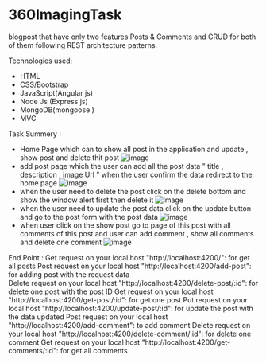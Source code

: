 # 360ImagingTask
blogpost that have only two features Posts &amp; Comments and CRUD for both of them following REST architecture patterns.

Technologies used:
- HTML
- CSS/Bootstrap
- JavaScript(Angular js)
- Node Js (Express js)
- MongoDB(mongoose )
- MVC 

Task Summery : 
- Home Page which can to show all post in the application and update , show post and delete thit post 
![image](https://user-images.githubusercontent.com/43087772/119240204-7d5ca980-bb4e-11eb-8632-a48f49a5ecd3.png)
- add post page which the user can add all the post data " title , description , image Url " when the user confirm the data redirect to the home page 
![image](https://user-images.githubusercontent.com/43087772/119240283-e04e4080-bb4e-11eb-928c-bd523544cd7b.png)
- when the user need to delete the post click on the delete bottom and show the window alert first then delete it 
![image](https://user-images.githubusercontent.com/43087772/119240309-083da400-bb4f-11eb-9930-5c7a88123823.png)
- when the user need to update the post data click on the update button and go to the post form with the post data 
![image](https://user-images.githubusercontent.com/43087772/119240346-37ecac00-bb4f-11eb-81f4-02dac075416a.png)
- when user click on the show post go to page of this post with all comments of this post and user can add comment , show all comments and delete one comment 
![image](https://user-images.githubusercontent.com/43087772/119240486-17712180-bb50-11eb-89f1-29ef46571583.png)


End Point : 
Get request on your local host "http://localhost:4200/": for get all posts 
Post request on your local host "http://localhost:4200/add-post": for adding post with the request data  
Delete request on your local host "http://localhost:4200/delete-post/:id": for delete one post with the post ID 
Get request on your local host "http://localhost:4200/get-post/:id": for get one post
Put request on your local host "http://localhost:4200/update-post/:id": for update the post with the data updated 
Post request on your local host "http://localhost:4200/add-comment": to add comment 
Delete request on your local host "http://localhost:4200/delete-comment/:id": for delete one comment 
Get request on your local host "http://localhost:4200/get-comments/:id":  for get all comments

